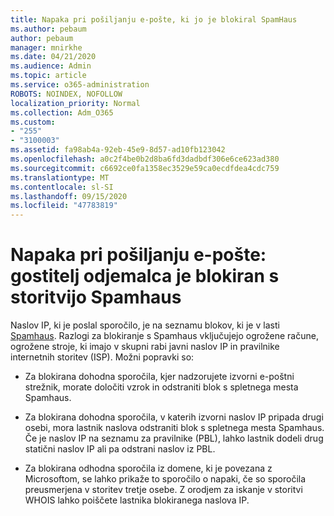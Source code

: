 ```yaml
---
title: Napaka pri pošiljanju e-pošte, ki jo je blokiral SpamHaus
ms.author: pebaum
author: pebaum
manager: mnirkhe
ms.date: 04/21/2020
ms.audience: Admin
ms.topic: article
ms.service: o365-administration
ROBOTS: NOINDEX, NOFOLLOW
localization_priority: Normal
ms.collection: Adm_O365
ms.custom:
- "255"
- "3100003"
ms.assetid: fa98ab4a-92eb-45e9-8d57-ad10fb123042
ms.openlocfilehash: a0c2f4be0b2d8ba6fd3dadbdf306e6ce623ad380
ms.sourcegitcommit: c6692ce0fa1358ec3529e59ca0ecdfdea4cdc759
ms.translationtype: MT
ms.contentlocale: sl-SI
ms.lasthandoff: 09/15/2020
ms.locfileid: "47783819"
---
```

# <a name="error-sending-email-client-host-blocked-using-spamhaus"></a>Napaka pri pošiljanju e-pošte: gostitelj odjemalca je blokiran s storitvijo Spamhaus

Naslov IP, ki je poslal sporočilo, je na seznamu blokov, ki je v lasti [Spamhaus](https://go.microsoft.com/fwlink/p/?linkid=123245). Razlogi za blokiranje s Spamhaus vključujejo ogrožene račune, ogrožene stroje, ki imajo v skupni rabi javni naslov IP in pravilnike internetnih storitev (ISP). Možni popravki so:
  
- Za blokirana dohodna sporočila, kjer nadzorujete izvorni e-poštni strežnik, morate določiti vzrok in odstraniti blok s spletnega mesta Spamhaus.

- Za blokirana dohodna sporočila, v katerih izvorni naslov IP pripada drugi osebi, mora lastnik naslova odstraniti blok s spletnega mesta Spamhaus. Če je naslov IP na seznamu za pravilnike (PBL), lahko lastnik dodeli drug statični naslov IP ali pa odstrani naslov iz PBL.

- Za blokirana odhodna sporočila iz domene, ki je povezana z Microsoftom, se lahko prikaže to sporočilo o napaki, če so sporočila preusmerjena v storitev tretje osebe. Z orodjem za iskanje v storitvi WHOIS lahko poiščete lastnika blokiranega naslova IP.
